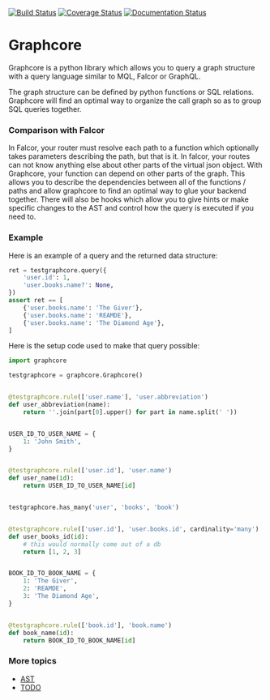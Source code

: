 [![Build Status](https://travis-ci.org/dwiel/graphcore.svg?branch=master)](https://travis-ci.org/dwiel/graphcore) [![Coverage Status](https://coveralls.io/repos/dwiel/graphcore/badge.svg?branch=master&service=github)](https://coveralls.io/github/dwiel/graphcore?branch=master) [![Documentation Status](https://readthedocs.org/projects/graphcore/badge/?version=latest)](http://graphcore.readthedocs.org/en/latest/?badge=latest)

# Graphcore

Graphcore is a python library which allows you to query a graph structure with
a query language similar to MQL, Falcor or GraphQL.

The graph structure can be defined by python functions or SQL relations.
Graphcore will find an optimal way to organize the call graph so as to group
SQL queries together.

### Comparison with Falcor

In Falcor, your router must resolve each path to a function which optionally
takes parameters describing the path, but that is it.  In falcor, your routes
can not know anything else about other parts of the virtual json object.  With
Graphcore, your function can depend on other parts of the graph.  This allows
you to describe the dependencies between all of the functions / paths and allow
graphcore to find an optimal way to glue your backend together.  There will
also be hooks which allow you to give hints or make specific changes to the AST
and control how the query is executed if you need to.

### Example

Here is an example of a query and the returned data structure:

```python
ret = testgraphcore.query({
    'user.id': 1,
    'user.books.name?': None,
})
assert ret == [
    {'user.books.name': 'The Giver'},
    {'user.books.name': 'REAMDE'},
    {'user.books.name': 'The Diamond Age'},
]
```

Here is the setup code used to make that query possible:

```python
import graphcore

testgraphcore = graphcore.Graphcore()


@testgraphcore.rule(['user.name'], 'user.abbreviation')
def user_abbreviation(name):
    return ''.join(part[0].upper() for part in name.split(' '))


USER_ID_TO_USER_NAME = {
    1: 'John Smith',
}


@testgraphcore.rule(['user.id'], 'user.name')
def user_name(id):
    return USER_ID_TO_USER_NAME[id]


testgraphcore.has_many('user', 'books', 'book')


@testgraphcore.rule(['user.id'], 'user.books.id', cardinality='many')
def user_books_id(id):
    # this would normally come out of a db
    return [1, 2, 3]


BOOK_ID_TO_BOOK_NAME = {
    1: 'The Giver',
    2: 'REAMDE',
    3: 'The Diamond Age',
}


@testgraphcore.rule(['book.id'], 'book.name')
def book_name(id):
    return BOOK_ID_TO_BOOK_NAME[id]

```

### More topics

- [AST](docs/ast.md)
- [TODO](docs/todo.md)
